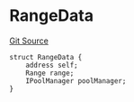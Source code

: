 # RangeData
[Git Source](https://github.com/ArrakisFinance/arrakis-modular/blob/4485c572ded3a830c181fa38ceaac13efe8eb7f1/src/structs/SUniswapV4.sol)


```solidity
struct RangeData {
    address self;
    Range range;
    IPoolManager poolManager;
}
```

